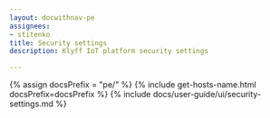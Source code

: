 ```yaml
---
layout: docwithnav-pe
assignees:
- stitenko
title: Security settings
description: Klyff IoT platform security settings

---
```


{% assign docsPrefix = "pe/" %}
{% include get-hosts-name.html docsPrefix=docsPrefix %}
{% include docs/user-guide/ui/security-settings.md %}